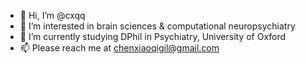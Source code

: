 - 👋 Hi, I’m @cxqq
- 👀 I’m interested in brain sciences & computational neuropsychiatry
- 🌱 I’m currently studying DPhil in Psychiatry, University of Oxford
- 📫 Please reach me at chenxiaoqigil@gmail.com

<!---
cxqq/cxqq is a ✨ special ✨ repository because its `README.md` (this file) appears on your GitHub profile.
You can click the Preview link to take a look at your changes.
--->
